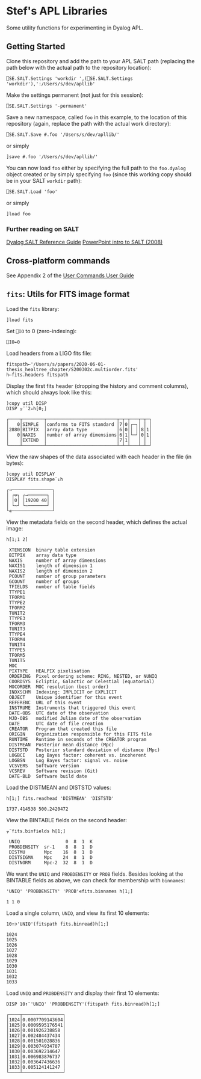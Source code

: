# Stef's APL Libraries

Some utility functions for experimenting in Dyalog APL.

## Getting Started

Clone this repository and add the path to your APL SALT path (replacing the
path below with the actual path to the repository location):

```apl
⎕SE.SALT.Settings 'workdir ',(⎕SE.SALT.Settings 'workdir'),':/Users/s/dev/apllib'
```

Make the settings permanent (not just for this session):

```apl
⎕SE.SALT.Settings '-permanent'
```

Save a new namespace, called `foo` in this example, to the location of this
repository (again, replace the path with the actual work directory):

```apl
⎕SE.SALT.Save #.foo '/Users/s/dev/apllib/'
```

or simply

```apl
]save #.foo '/Users/s/dev/apllib/'
```

You can now load `foo` either by specifying the full path to the `foo.dyalog`
object created or by simply specifying `foo` (since this working copy should be
in your SALT `workdir` path):

```apl
⎕SE.SALT.Load 'foo'
```

or simply

```apl
]load foo
```

### Further reading on SALT

[Dyalog SALT Reference Guide](http://docs.dyalog.com/14.0/Dyalog%20APL%20SALT%20Reference%20Guide.pdf)
[PowerPoint intro to SALT (2008)](https://www.google.com/url?sa=t&rct=j&q=&esrc=s&source=web&cd=&cad=rja&uact=8&ved=2ahUKEwjn5aufyf3rAhWEzVkKHWdmBlkQFjACegQIBRAB&url=https%3A%2F%2Fwww.dyalog.com%2Fuploads%2Fconference%2Fdyalog08%2Fpresentations%2FW04_Baronet_SALTandSVN%2FSALT%2520in%2520Dyalog.ppt&usg=AOvVaw2jH-Aasg69OKj6R9UL9Z8s)

## Cross-platform commands

See Appendix 2 of the [User Commands User Guide](http://docs.dyalog.com/15.0/User%20Commands%20User%20Guide.pdf)


## `fits`: Utils for FITS image format

Load the `fits` library:

```apl
]load fits
```

Set `⎕IO` to 0 (zero-indexing):

```apl
⎕IO←0
```

Load headers from a LIGO fits file:

```apl
fitspath←'/Users/s/papers/2020-06-01-thesis_healtree_chapter/S200302c.multiorder.fits'
h←fits.headers fitspath
```

Display the first fits header (dropping the history and comment columns), which
should always look like this:

```apl
)copy util DISP
DISP ⍪¨¯2↓h[0;]
```

```
┌────┬────────┬──────────────────────────┬─┬─┬───┬─┬─┐
│   0│SIMPLE  │conforms to FITS standard │7│0│┌─┐│ │ │
│2880│BITPIX  │array data type           │6│0││ ││8│1│
│   0│NAXIS   │number of array dimensions│6│1│└─┘│0│1│
│    │EXTEND  │                          │7│1│   │ │ │
└────┴────────┴──────────────────────────┴─┴─┴───┴─┴─┘
```

View the raw shapes of the data associated with each header in the file (in
bytes):

```apl
)copy util DISPLAY
DISPLAY fits.shape¨↓h
```

```
┌→───────────────┐
│ ┌⊖┐ ┌→───────┐ │
│ │0│ │19200 40│ │
│ └~┘ └~───────┘ │
└∊───────────────┘
```

View the metadata fields on the second header, which defines the actual image:

```apl
h[1;1 2]
```

```
 XTENSION  binary table extension
 BITPIX    array data type
 NAXIS     number of array dimensions
 NAXIS1    length of dimension 1
 NAXIS2    length of dimension 2
 PCOUNT    number of group parameters
 GCOUNT    number of groups
 TFIELDS   number of table fields
 TTYPE1
 TFORM1
 TTYPE2
 TFORM2
 TUNIT2
 TTYPE3
 TFORM3
 TUNIT3
 TTYPE4
 TFORM4
 TUNIT4
 TTYPE5
 TFORM5
 TUNIT5
 MOC
 PIXTYPE   HEALPIX pixelisation
 ORDERING  Pixel ordering scheme: RING, NESTED, or NUNIQ
 COORDSYS  Ecliptic, Galactic or Celestial (equatorial)
 MOCORDER  MOC resolution (best order)
 INDXSCHM  Indexing: IMPLICIT or EXPLICIT
 OBJECT    Unique identifier for this event
 REFERENC  URL of this event
 INSTRUME  Instruments that triggered this event
 DATE-OBS  UTC date of the observation
 MJD-OBS   modified Julian date of the observation
 DATE      UTC date of file creation
 CREATOR   Program that created this file
 ORIGIN    Organization responsible for this FITS file
 RUNTIME   Runtime in seconds of the CREATOR program
 DISTMEAN  Posterior mean distance (Mpc)
 DISTSTD   Posterior standard deviation of distance (Mpc)
 LOGBCI    Log Bayes factor: coherent vs. incoherent
 LOGBSN    Log Bayes factor: signal vs. noise
 VCSVERS   Software version
 VCSREV    Software revision (Git)
 DATE-BLD  Software build date
```

Load the DISTMEAN and DISTSTD values:

```apl
h[1;] fits.readhead 'DISTMEAN' 'DISTSTD'
```

```
1737.414538 500.2420472
```

View the BINTABLE fields on the second header:

```apl
⍪¨fits.binfields h[1;]
```

```
 UNIQ                 0  8  1  K
 PROBDENSITY  sr-1    8  8  1  D
 DISTMU       Mpc    16  8  1  D
 DISTSIGMA    Mpc    24  8  1  D
 DISTNORM     Mpc-2  32  8  1  D
```

We want the `UNIQ` and `PROBDENSITY` or `PROB` fields. Besides looking at the
BINTABLE fields as above, we can check for membership with `binnames`:

```apl
'UNIQ' 'PROBDENSITY' 'PROB'∊fits.binnames h[1;]
```

```
1 1 0
```

Load a single column, `UNIQ`, and view its first 10 elements:


```apl
10↑⊃'UNIQ'(fitspath fits.binread)h[1;]
```

```
1024
1025
1026
1027
1028
1029
1030
1031
1032
1033
```

Load `UNIQ` and `PROBDENSITY` and display their first 10 elements:

```apl
DISP 10↑¨'UNIQ' 'PROBDENSITY'(fitspath fits.binread)h[1;]
```

```
┌────┬───────────────┐
│1024│0.0007709143604│
│1025│0.0009595176541│
│1026│0.001926238858 │
│1027│0.002484437434 │
│1028│0.001501028836 │
│1029│0.003074934707 │
│1030│0.003692214647 │
│1031│0.006983876737 │
│1032│0.003647436636 │
│1033│0.005124141247 │
└────┴───────────────┘
```
